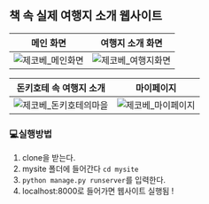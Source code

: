 ## 책 속 실제 여행지 소개 웹사이트
|메인 화면|여행지 소개 화면|
|---|---|
|![제코베_메인화면](https://user-images.githubusercontent.com/41350477/211521543-10244e86-3910-46e0-9286-978adc26d7aa.png)|![제코베_여행지화면](https://user-images.githubusercontent.com/41350477/211521453-e8e117ae-5605-49b6-8a59-b0dbe33c2fae.png)|

|돈키호테 속 여행지 소개|마이페이지|
|---|----|
|![제코베_돈키호테의마을](https://user-images.githubusercontent.com/41350477/211521480-2cf8d96c-e276-46a8-b83d-cdb1a3acbb90.png)|![제코베_마이페이지](https://user-images.githubusercontent.com/41350477/211521520-ce81c6a4-f6ed-466f-bdc6-cf9908c2e691.png)|



### 💻실행방법
1. clone을 받는다.
2. mysite 폴더에 들어간다 ```cd mysite```
3. ```python manage.py runserver```를 입력한다.
4. localhost:8000로 들어가면 웹사이트 실행됨 ! 
